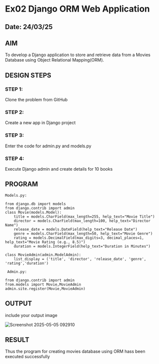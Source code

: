# Ex02 Django ORM Web Application
## Date: 24/03/25

## AIM
To develop a Django application to store and retrieve data from a Movies Database using Object Relational Mapping(ORM).


## DESIGN STEPS

### STEP 1:
Clone the problem from GitHub

### STEP 2:
Create a new app in Django project

### STEP 3:
Enter the code for admin.py and models.py

### STEP 4:
Execute Django admin and create details for 10 books

## PROGRAM
```
Models.py:

from django.db import models
from django.contrib import admin
class Movie(models.Model):
    title = models.CharField(max_length=255, help_text="Movie Title")
    director = models.CharField(max_length=100, help_text="Director Name")
    release_date = models.DateField(help_text="Release Date")
    genre = models.CharField(max_length=50, help_text="Movie Genre")
    rating = models.DecimalField(max_digits=3, decimal_places=1, help_text="Movie Rating (e.g., 8.5)")
    duration = models.IntegerField(help_text="Duration in Minutes")

class MovieAdmin(admin.ModelAdmin):
    list_display = ('title', 'director', 'release_date', 'genre', 'rating','duration')

 Admin.py:

from django.contrib import admin
from.models import Movie,MovieAdmin
admin.site.register(Movie,MovieAdmin)
```

## OUTPUT
include your output image

![Screenshot 2025-05-05 092910](https://github.com/user-attachments/assets/8ab9ee0d-06d1-4e02-8066-9ec39e44e7cb)


## RESULT
Thus the program for creating movies database using ORM hass been executed successfully
